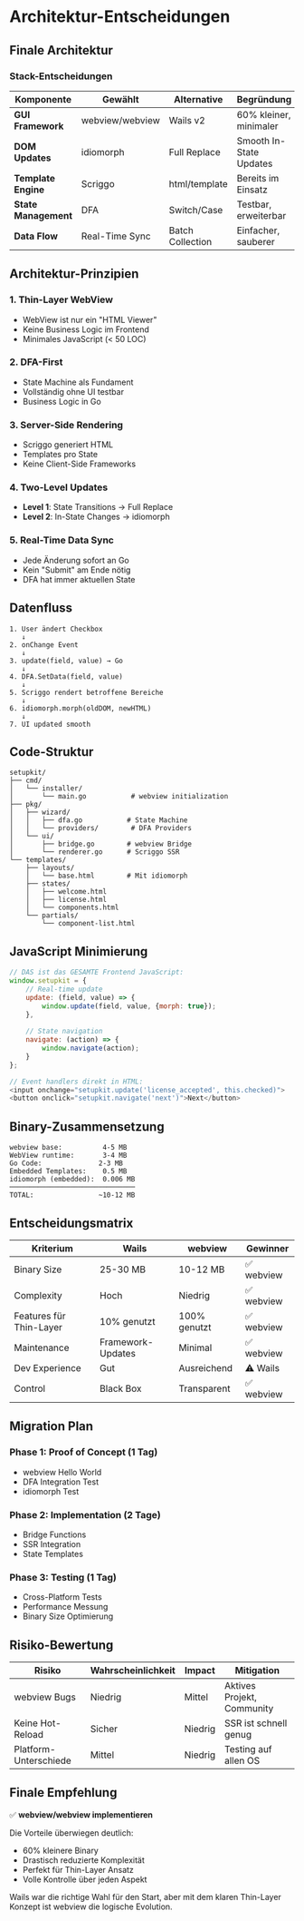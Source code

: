 # Architektur-Entscheidungen

## Finale Architektur

### Stack-Entscheidungen

| Komponente | Gewählt | Alternative | Begründung |
|------------|---------|-------------|------------|
| **GUI Framework** | webview/webview | Wails v2 | 60% kleiner, minimaler |
| **DOM Updates** | idiomorph | Full Replace | Smooth In-State Updates |
| **Template Engine** | Scriggo | html/template | Bereits im Einsatz |
| **State Management** | DFA | Switch/Case | Testbar, erweiterbar |
| **Data Flow** | Real-Time Sync | Batch Collection | Einfacher, sauberer |

## Architektur-Prinzipien

### 1. Thin-Layer WebView
- WebView ist nur ein "HTML Viewer"
- Keine Business Logic im Frontend
- Minimales JavaScript (< 50 LOC)

### 2. DFA-First
- State Machine als Fundament
- Vollständig ohne UI testbar
- Business Logic in Go

### 3. Server-Side Rendering
- Scriggo generiert HTML
- Templates pro State
- Keine Client-Side Frameworks

### 4. Two-Level Updates
- **Level 1**: State Transitions → Full Replace
- **Level 2**: In-State Changes → idiomorph

### 5. Real-Time Data Sync
- Jede Änderung sofort an Go
- Kein "Submit" am Ende nötig
- DFA hat immer aktuellen State

## Datenfluss

```
1. User ändert Checkbox
   ↓
2. onChange Event
   ↓
3. update(field, value) → Go
   ↓
4. DFA.SetData(field, value)
   ↓
5. Scriggo rendert betroffene Bereiche
   ↓
6. idiomorph.morph(oldDOM, newHTML)
   ↓
7. UI updated smooth
```

## Code-Struktur

```
setupkit/
├── cmd/
│   └── installer/
│       └── main.go           # webview initialization
├── pkg/
│   ├── wizard/
│   │   ├── dfa.go           # State Machine
│   │   └── providers/        # DFA Providers
│   └── ui/
│       ├── bridge.go        # webview Bridge
│       └── renderer.go      # Scriggo SSR
└── templates/
    ├── layouts/
    │   └── base.html        # Mit idiomorph
    ├── states/
    │   ├── welcome.html
    │   ├── license.html
    │   └── components.html
    └── partials/
        └── component-list.html
```

## JavaScript Minimierung

```javascript
// DAS ist das GESAMTE Frontend JavaScript:
window.setupkit = {
    // Real-time update
    update: (field, value) => {
        window.update(field, value, {morph: true});
    },
    
    // State navigation  
    navigate: (action) => {
        window.navigate(action);
    }
};

// Event handlers direkt in HTML:
<input onchange="setupkit.update('license_accepted', this.checked)">
<button onclick="setupkit.navigate('next')">Next</button>
```

## Binary-Zusammensetzung

```
webview base:          4-5 MB
WebView runtime:       3-4 MB
Go Code:              2-3 MB
Embedded Templates:    0.5 MB
idiomorph (embedded):  0.006 MB
───────────────────────────────
TOTAL:                ~10-12 MB
```

## Entscheidungsmatrix

| Kriterium | Wails | webview | Gewinner |
|-----------|-------|---------|----------|
| Binary Size | 25-30 MB | 10-12 MB | ✅ webview |
| Complexity | Hoch | Niedrig | ✅ webview |
| Features für Thin-Layer | 10% genutzt | 100% genutzt | ✅ webview |
| Maintenance | Framework-Updates | Minimal | ✅ webview |
| Dev Experience | Gut | Ausreichend | ⚠️ Wails |
| Control | Black Box | Transparent | ✅ webview |

## Migration Plan

### Phase 1: Proof of Concept (1 Tag)
- webview Hello World
- DFA Integration Test
- idiomorph Test

### Phase 2: Implementation (2 Tage)
- Bridge Functions
- SSR Integration
- State Templates

### Phase 3: Testing (1 Tag)
- Cross-Platform Tests
- Performance Messung
- Binary Size Optimierung

## Risiko-Bewertung

| Risiko | Wahrscheinlichkeit | Impact | Mitigation |
|--------|-------------------|--------|------------|
| webview Bugs | Niedrig | Mittel | Aktives Projekt, Community |
| Keine Hot-Reload | Sicher | Niedrig | SSR ist schnell genug |
| Platform-Unterschiede | Mittel | Niedrig | Testing auf allen OS |

## Finale Empfehlung

✅ **webview/webview implementieren**

Die Vorteile überwiegen deutlich:
- 60% kleinere Binary
- Drastisch reduzierte Komplexität
- Perfekt für Thin-Layer Ansatz
- Volle Kontrolle über jeden Aspekt

Wails war die richtige Wahl für den Start, aber mit dem klaren Thin-Layer Konzept ist webview die logische Evolution.